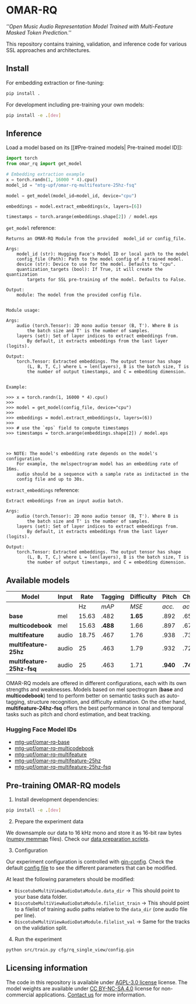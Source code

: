 # OMAR-RQ

_''Open Music Audio Representation Model Trained with Multi-Feature Masked Token Prediction.''_

This repository contains training, validation, and inference code for various SSL approaches and architectures.

## Install

For embedding extraction or fine-tuning:

```bash
pip install .

```

For development including pre-training your own models:

```bash
pip install -e .[dev]
```

## Inference

Load a model based on its [[#Pre-trained models| Pre-trained model ID]]:

```python
import torch
from omar_rq import get_model

# Embedding extraction example
x = torch.randn(1, 16000 * 4).cpu()
model_id = "mtg-upf/omar-rq-multifeature-25hz-fsq"

model = get_model(model_id=model_id, device="cpu")

embeddings = model.extract_embeddings(x, layers=[6])

timestamps = torch.arange(embeddings.shape[2]) / model.eps
```

`get_model` reference:

```
Returns an OMAR-RQ Module from the provided  model_id or config_file.

Args:
    model_id (str): Hugging Face's Model ID or local path to the model
    config_file (Path): Path to the model config of a trained model.
    device (str): Device to use for the model. Defaults to "cpu".
    quantization_targets (bool): If True, it will create the quantization
        targets for SSL pre-training of the model. Defaults to False.

Output:
    module: The model from the provided config file.


Module usage:

Args:
    audio (torch.Tensor): 2D mono audio tensor (B, T'). Where B is
        the batch size and T' is the number of samples.
    layers (set): Set of layer indices to extract embeddings from.
        By default, it extracts embeddings from the last layer (logits).

Output:
    torch.Tensor: Extracted embeddings. The output tensor has shape
        (L, B, T, C,) where L = len(layers), B is the batch size, T is
        the number of output timestamps, and C = embedding dimension.


Example:

>>> x = torch.randn(1, 16000 * 4).cpu()
>>>
>>> model = get_model(config_file, device="cpu")
>>>
>>> embeddings = model.extract_embeddings(x, layers=(6))
>>>
>>> # use the `eps` field to compute timestamps
>>> timestamps = torch.arange(embeddings.shape[2]) / model.eps



>> NOTE: The model's embedding rate depends on the model's configuration.
    For example, the melspectrogram model has an embedding rate of 16ms.
    audio should be a sequence with a sample rate as inditacted in the
    config file and up to 30s.
```

`extract_embeddings` reference:

```
Extract embeddings from an input audio batch.

Args:
    audio (torch.Tensor): 2D mono audio tensor (B, T'). Where B is 
        the batch size and T' is the number of samples.
    layers (set): Set of layer indices to extract embeddings from.
        By default, it extracts embeddings from the last layer (logits).

Output:
    torch.Tensor: Extracted embeddings. The output tensor has shape 
        (L, B, T, C,) where L = len(layers), B is the batch size, T is
        the number of output timestamps, and C = embedding dimension.
```

## Available models

| Model                    | Input | Rate   | Tagging | Difficulty | Pitch   | Chord   | Beat   | Structure |
|--------------------------|--------|--------|---------|------------|---------|---------|--------|-----------|
|                          |        | Hz     | _mAP_   | _MSE_      | _acc._  | _acc._  | _F1_   | _acc._    |
| **base**                 | mel    | 15.63 | .482    | **1.65**   | .892    | .657    | .783   | **.647**  |
| **multicodebook**        | mel    | 15.63 | **.488**    | 1.66       | .897    | .675    | .775   | .639      |
| **multifeature**         | audio  | 18.75  | .467    | 1.76       | .938    | .734    | .833   | .623      |
| **multifeature-25hz**    | audio  | 25     | .463    | 1.79       | .932    | .728    | .848   | .628      |
| **multifeature-25hz-fsq**| audio  | 25     | .463    | 1.71       | **.940**| **.749**| **.855**   | .628      |

OMAR-RQ models are offered in different configurations, each with its own strengths and weaknesses.
Models based on mel spectrogram (**base** and **multicodebook**) tend to perform better on semantic tasks such as auto-tagging, structure recognition, and difficulty estimation.
On the other hand, **multifeature-24hz-fsq** offers the best performance in tonal and temporal tasks such as pitch and chord estimation, and beat tracking.

### Hugging Face Model IDs

- [mtg-upf/omar-rq-base](https://huggingface.co/mtg-upf/omar-rq-base)
- [mtg-upf/omar-rq-multicodebook](https://huggingface.co/mtg-upf/omar-rq-multicodebook)
- [mtg-upf/omar-rq-multifeature](https://huggingface.co/mtg-upf/omar-rq-multifeature)
- [mtg-upf/omar-rq-multifeature-25hz](https://huggingface.co/mtg-upf/omar-rq-multifeature-25hz)
- [mtg-upf/omar-rq-multifeature-25hz-fsq](https://huggingface.co/mtg-upf/omar-rq-multifeature-25hz-fsq)

## Pre-training OMAR-RQ models

1. Install development dependencies:

```bash
pip install -e .[dev]
```

2. Prepare the experiment data

We downsample our data to 16 kHz mono and store it as 16-bit raw bytes ([numpy memmap](https://numpy.org/doc/stable/reference/generated/numpy.memmap.html) files).
Check our [data preparation scripts](data/).

3. Configuration

Our experiment configuration is controlled with [gin-config](https://github.com/google/gin-config).
Check the default [config file](../cfg/rq_single_view/config.gin) to see the different parameters that can be modified.

At least the following parameters should be modified:

- `DiscotubeMultiViewAudioDataModule.data_dir` -> This should point to your base data folder.
- `DiscotubeMultiViewAudioDataModule.filelist_train` -> This should point to a filelist of training audio paths relative to the `data_dir` (one audio file per line).
- `DiscotubeMultiViewAudioDataModule.filelist_val` -> Same for the tracks on the validation split.

4. Run the experiment

```bash
python src/train.py cfg/rq_single_view/config.gin
```

## Licensing information

The code in this repository is available under [AGPL-3.0 license](https://www.gnu.org/licenses/agpl-3.0.en.html) license.
The model weights are available under [CC BY-NC-SA 4.0](https://creativecommons.org/licenses/by-nc-sa/4.0/) license for non-commercial applications.
[Contact us](https://www.upf.edu/web/mtg/contact) for more information.
